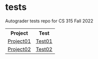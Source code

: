 # tests
Autograder tests repo for CS 315 Fall 2022

<table>
  <tr>
  <th>Project</th>
  <th>Test</th>
  </tr>
  
  <tr>
    <td>
      <a href="https://www.usfca.edu">Project01</a>
    </td>
    <td>
      <a href="https://www.usfca.edu">Test01</a>
    </td>
  </tr>
  
  <tr>
    <td>
      <a href="https://www.usfca.edu">Project02</a>
    </td>
    <td>
      <a href="https://www.usfca.edu">Test02</a>
    </td>
  </tr>
  

</table>
